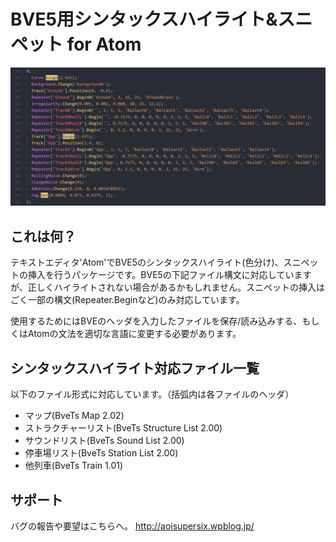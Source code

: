 # BVE5用シンタックスハイライト&スニペット for Atom

![syntaxhighlighting](images/syntax.png)

## これは何？

テキストエディタ'Atom'でBVE5のシンタックスハイライト(色分け)、スニペットの挿入を行うパッケージです。BVE5の下記ファイル構文に対応していますが、正しくハイライトされない場合があるかもしれません。スニペットの挿入はごく一部の構文(Repeater.Beginなど)のみ対応しています。

使用するためにはBVEのヘッダを入力したファイルを保存/読み込みする、もしくはAtomの文法を適切な言語に変更する必要があります。

## シンタックスハイライト対応ファイル一覧

以下のファイル形式に対応しています。（括弧内は各ファイルのヘッダ）

- マップ(BveTs Map 2.02)
- ストラクチャーリスト(BveTs Structure List 2.00)
- サウンドリスト(BveTs  Sound List 2.00)
- 停車場リスト(BveTs Station List 2.00)
- 他列車(BveTs Train 1.01)

## サポート

バグの報告や要望はこちらへ。
<http://aoisupersix.wpblog.jp/>
